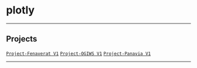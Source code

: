 # plotly

---

## Projects
[`Project-Fenaverat V1`](https://github.com/lxRbckl/Project-Fenaverat/blob/V1/README.md)
[`Project-OGIWS V1`](https://github.com/lxRbckl/Project-OGIWS/blob/V1/README.md)
[`Project-Panavia V1`](https://github.com/lxRbckl/Project-Panavia/blob/V1/README.md)

---